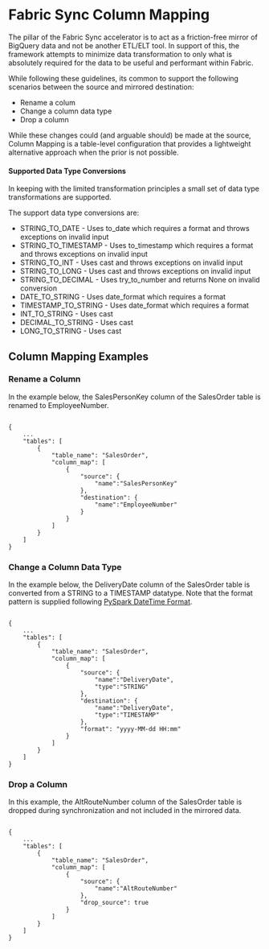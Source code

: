 # Fabric Sync Column Mapping

The pillar of the Fabric Sync accelerator is to act as a friction-free mirror of BigQuery data and not be another ETL/ELT tool. In support of this, the framework attempts to minimize data transformation to only what is absolutely required for the data to be useful and performant within Fabric.

While following these guidelines, its common to support the following scenarios between the source and mirrored destination:
- Rename a colum
- Change a column data type
- Drop a column

While these changes could (and arguable should) be made at the source, Column Mapping is a table-level configuration that provides a lightweight alternative approach when the prior is not possible.

#### Supported Data Type Conversions
In keeping with the limited transformation principles a small set of data type transformations are supported.

The support data type conversions are:
- STRING_TO_DATE - Uses to_date which requires a format and throws exceptions on invalid input
- STRING_TO_TIMESTAMP - Uses to_timestamp which requires a format and throws exceptions on invalid input
- STRING_TO_INT - Uses cast and throws exceptions on invalid input
- STRING_TO_LONG - Uses cast and throws exceptions on invalid input
- STRING_TO_DECIMAL - Uses try_to_number and returns None on invalid conversion
- DATE_TO_STRING - Uses date_format which requires a format
- TIMESTAMP_TO_STRING - Uses date_format which requires a format
- INT_TO_STRING - Uses cast
- DECIMAL_TO_STRING - Uses cast
- LONG_TO_STRING - Uses cast

## Column Mapping Examples

### Rename a Column
In the example below, the SalesPersonKey column of the SalesOrder table is renamed to EmployeeNumber.

<code>
{
    ...
    "tables": [
        {
            "table_name": "SalesOrder",
            "column_map": [
                {
                    "source": {
                        "name":"SalesPersonKey"
                    },
                    "destination": {
                        "name":"EmployeeNumber"
                    }
                }
            ]
        }
    ]
}
</code>

### Change a Column Data Type
In the example below, the DeliveryDate column of the SalesOrder table is converted from a STRING to a TIMESTAMP datatype. Note that the format pattern is supplied following [PySpark DateTime Format](https://spark.apache.org/docs/latest/sql-ref-datetime-pattern.html).

<code>
{
    ...
    "tables": [
		{
            "table_name": "SalesOrder",
            "column_map": [
                {
                    "source": {
                        "name":"DeliveryDate",
                        "type":"STRING"
                    },
                    "destination": {
                        "name":"DeliveryDate",
                        "type":"TIMESTAMP"
                    },
                    "format": "yyyy-MM-dd HH:mm"
                }
            ]
        }
    ]
}
</code>

### Drop a Column
In this example, the AltRouteNumber column of the SalesOrder table is dropped during synchronization and not included in the mirrored data.

<code>
{
    ...
    "tables": [
        {
            "table_name": "SalesOrder",
            "column_map": [
                {
                    "source": {
                        "name":"AltRouteNumber"
                    },
                    "drop_source": true
                }
            ]
        }
    ]
}
</code>
